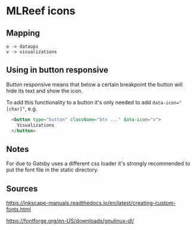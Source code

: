 # MLReef icons

## Mapping
```
o -> dataops
v -> visualizations
```

## Using in button responsive
Button responsive means that below a certain breakpoint the button will hide its text and
show the icon.

To add this functionality to a button it's only needed to add `data-icon="[char]"`, e.g.

```html
  <button type="button" className="btn ..." data-icon="v">
    Visualizations
  </button>
```

## Notes
For due to Gatsby uses a different css loader it's strongly recommended to put the font file
in the static directory.

## Sources

https://inkscape-manuals.readthedocs.io/en/latest/creating-custom-fonts.html

https://fontforge.org/en-US/downloads/gnulinux-dl/
